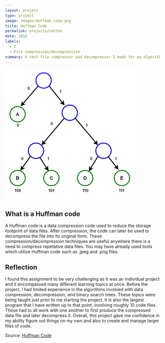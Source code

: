 ```yaml
---
layout: project
type: project
image: images/Huffman_code.png
title: Huffman Code
permalink: projects/cotton
date: 2016
labels:
  - C
  - File compression/decompression
summary: A text file compressor and decompressor I made for my algorithms (EE 367) assignment.
---
```


<div class="ui medium rounded images">
  <img class="ui image" src="../images/Huffman_code.png">
</div>


## What is a Huffman code

A Huffman code is a data compression code used to reduce the storage footprint of data files.  After compression, the code can later be used to decompress the file into its original form.  These compression/decompression techniques are useful anywhere there is a need to compress repetative data files.  You may have already used tools which utilize Huffman code such as .jpeg and .png files.

## Reflection

I found this assignment to be very challenging as it was an individual project and it encompassed many different learning topics at once.  Before the project, I had limited experience in the algorithms involved with data compression, decompression, and binary search trees.  These topics were being taught just prior to me starting the project.  It is also the largest program that I have written up to that point, involving roughly 10 code files.  These had to all work with one another to first produce the compressed data file and later decompress it.  Overall, this project gave me confidence in my ability figure out things on my own and also to create and manage larger files of code.


Source: <a href="https://github.com/cfrifel/Huffman_code"><i class="large github icon "></i>Huffman Code</a>

